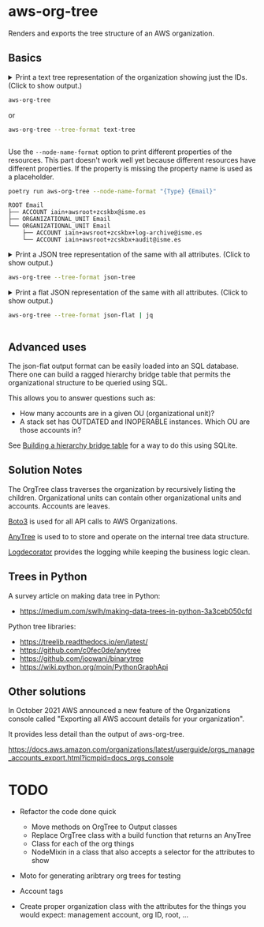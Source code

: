 # aws-org-tree

Renders and exports the tree structure of an AWS organization.

## Basics

<details>
<summary>
Print a text tree representation of the organization showing just the IDs. (Click to show output.)

```bash
aws-org-tree
```

or

```bash
aws-org-tree --tree-format text-tree
```

</summary>

Result:

```text
Root (r-p74l)
├── isme-root-zcskbx (039444814027)
├── Sandbox (ou-p74l-a2llanp8)
└── Security (ou-p74l-094nw8v7)
    ├── Log Archive (386884128156)
    └── Audit (466721047587)
```
</details>

Use the `--node-name-format` option to print different properties of the resources. This part doesn't work well yet because different resources have different properties. If the property is missing the property name is used as a placeholder.

```bash
poetry run aws-org-tree --node-name-format "{Type} {Email}"
```

```text
ROOT Email
├── ACCOUNT iain+awsroot+zcskbx@isme.es
├── ORGANIZATIONAL_UNIT Email
└── ORGANIZATIONAL_UNIT Email
    ├── ACCOUNT iain+awsroot+zcskbx+log-archive@isme.es
    └── ACCOUNT iain+awsroot+zcskbx+audit@isme.es
```


<details>
<summary>
Print a JSON tree representation of the same with all attributes. (Click to show output.)

```bash
aws-org-tree --tree-format json-tree
```
</summary>

```json
{
  "Properties": {
    "Id": "r-p74l",
    "Arn": "arn:aws:organizations::039444814027:root/o-p66trezrse/r-p74l",
    "Name": "Root",
    "PolicyTypes": [
      {
        "Type": "SERVICE_CONTROL_POLICY",
        "Status": "ENABLED"
      }
    ],
    "Type": "ROOT"
  },
  "name": "r-p74l",
  "children": [
    {
      "Properties": {
        "Id": "039444814027",
        "Arn": "arn:aws:organizations::039444814027:account/o-p66trezrse/039444814027",
        "Email": "iain+awsroot+zcskbx@isme.es",
        "Name": "isme-root-zcskbx",
        "Status": "ACTIVE",
        "JoinedMethod": "INVITED",
        "JoinedTimestamp": "2023-06-08T12:14:55.704000+02:00",
        "Type": "ACCOUNT"
      },
      "name": "039444814027"
    },
    {
      "Properties": {
        "Id": "ou-p74l-a2llanp8",
        "Arn": "arn:aws:organizations::039444814027:ou/o-p66trezrse/ou-p74l-a2llanp8",
        "Name": "Sandbox",
        "Type": "ORGANIZATIONAL_UNIT"
      },
      "name": "ou-p74l-a2llanp8"
    },
    {
      "Properties": {
        "Id": "ou-p74l-094nw8v7",
        "Arn": "arn:aws:organizations::039444814027:ou/o-p66trezrse/ou-p74l-094nw8v7",
        "Name": "Security",
        "Type": "ORGANIZATIONAL_UNIT"
      },
      "name": "ou-p74l-094nw8v7",
      "children": [
        {
          "Properties": {
            "Id": "386884128156",
            "Arn": "arn:aws:organizations::039444814027:account/o-p66trezrse/386884128156",
            "Email": "iain+awsroot+zcskbx+log-archive@isme.es",
            "Name": "Log Archive",
            "Status": "ACTIVE",
            "JoinedMethod": "CREATED",
            "JoinedTimestamp": "2023-06-08T12:15:24.407000+02:00",
            "Type": "ACCOUNT"
          },
          "name": "386884128156"
        },
        {
          "Properties": {
            "Id": "466721047587",
            "Arn": "arn:aws:organizations::039444814027:account/o-p66trezrse/466721047587",
            "Email": "iain+awsroot+zcskbx+audit@isme.es",
            "Name": "Audit",
            "Status": "ACTIVE",
            "JoinedMethod": "CREATED",
            "JoinedTimestamp": "2023-06-08T12:15:15.815000+02:00",
            "Type": "ACCOUNT"
          },
          "name": "466721047587"
        }
      ]
    }
  ]
}
```
</details>

<details>
<summary>
Print a flat JSON representation of the same with all attributes. (Click to show output.)

```bash
aws-org-tree --tree-format json-flat | jq
```
</summary>

```json
[
  {
    "Id": "r-p74l",
    "Arn": "arn:aws:organizations::039444814027:root/o-p66trezrse/r-p74l",
    "Name": "Root",
    "PolicyTypes": [
      {
        "Type": "SERVICE_CONTROL_POLICY",
        "Status": "ENABLED"
      }
    ],
    "Type": "ROOT",
    "Parent": null
  },
  {
    "Id": "039444814027",
    "Arn": "arn:aws:organizations::039444814027:account/o-p66trezrse/039444814027",
    "Email": "iain+awsroot+zcskbx@isme.es",
    "Name": "isme-root-zcskbx",
    "Status": "ACTIVE",
    "JoinedMethod": "INVITED",
    "JoinedTimestamp": "2023-06-08T12:14:55.704000+02:00",
    "Type": "ACCOUNT",
    "Parent": "r-p74l"
  },
  {
    "Id": "ou-p74l-a2llanp8",
    "Arn": "arn:aws:organizations::039444814027:ou/o-p66trezrse/ou-p74l-a2llanp8",
    "Name": "Sandbox",
    "Type": "ORGANIZATIONAL_UNIT",
    "Parent": "r-p74l"
  },
  {
    "Id": "ou-p74l-094nw8v7",
    "Arn": "arn:aws:organizations::039444814027:ou/o-p66trezrse/ou-p74l-094nw8v7",
    "Name": "Security",
    "Type": "ORGANIZATIONAL_UNIT",
    "Parent": "r-p74l"
  },
  {
    "Id": "386884128156",
    "Arn": "arn:aws:organizations::039444814027:account/o-p66trezrse/386884128156",
    "Email": "iain+awsroot+zcskbx+log-archive@isme.es",
    "Name": "Log Archive",
    "Status": "ACTIVE",
    "JoinedMethod": "CREATED",
    "JoinedTimestamp": "2023-06-08T12:15:24.407000+02:00",
    "Type": "ACCOUNT",
    "Parent": "ou-p74l-094nw8v7"
  },
  {
    "Id": "466721047587",
    "Arn": "arn:aws:organizations::039444814027:account/o-p66trezrse/466721047587",
    "Email": "iain+awsroot+zcskbx+audit@isme.es",
    "Name": "Audit",
    "Status": "ACTIVE",
    "JoinedMethod": "CREATED",
    "JoinedTimestamp": "2023-06-08T12:15:15.815000+02:00",
    "Type": "ACCOUNT",
    "Parent": "ou-p74l-094nw8v7"
  }
]
```
</details>

## Advanced uses

The json-flat output format can be easily loaded into an SQL database. There one can build a ragged hierarchy bridge table that permits the organizational structure to be queried using SQL.

This allows you to answer questions such as:

* How many accounts are in a given OU (organizational unit)?
* A stack set has OUTDATED and INOPERABLE instances. Which OU are those accounts in?

See [Building a hierarchy bridge table](building-a-hierarchy-bridge-table.md) for a way to do this using SQLite.

## Solution Notes

The OrgTree class traverses the organization by recursively listing the children. Organizational units can contain other organizational units and accounts. Accounts are leaves.

[Boto3](https://github.com/boto/boto3) is used for all API calls to AWS Organizations.

[AnyTree](https://github.com/c0fec0de/anytree) is used to to store and operate on the internal tree data structure.

[Logdecorator](https://github.com/sighalt/logdecorator) provides the logging while keeping the business logic clean.

## Trees in Python

A survey article on making data tree in Python:

* https://medium.com/swlh/making-data-trees-in-python-3a3ceb050cfd

Python tree libraries:

* https://treelib.readthedocs.io/en/latest/
* https://github.com/c0fec0de/anytree
* https://github.com/joowani/binarytree
* https://wiki.python.org/moin/PythonGraphApi

## Other solutions

In October 2021 AWS announced a new feature of the Organizations console called "Exporting all AWS account details for your organization".

It provides less detail than the output of aws-org-tree.

https://docs.aws.amazon.com/organizations/latest/userguide/orgs_manage_accounts_export.html?icmpid=docs_orgs_console

# TODO

* Refactor the code done quick

   * Move methods on OrgTree to Output classes
   * Replace OrgTree class with a build function that returns an AnyTree
   * Class for each of the org things
   * NodeMixin in a class that also accepts a selector for the attributes to show

* Moto for generating aribtrary org trees for testing
* Account tags
* Create proper organization class with the attributes for the things you would expect: management account, org ID, root, ...
